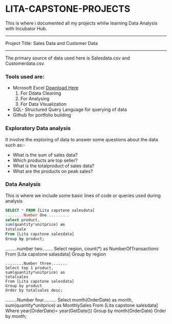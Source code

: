 # LITA-CAPSTONE-PROJECTS
This is where i documented all my projects whilw learning Data Analysis with Incubator Hub.

---
Project Title: Sales Data and Customer Data 

---

The primary source of data used here is Salesdata.csv and Customerdata.csv.

### Tools used are:
- Mcrosoft Excel [Download Here](https://www.microsoft.com)
   1. For Ddata Cleaning
   2. For Analysing
   3. For Data Visualization
- SQL- Structured Query Language for querying of data
- Github for portfolio building

### Exploratory Data analysis
It involve the exploring of data to answer some questions about the data such as:-
 - What is the sum of sales data?
 - Which products are top seller?
 - What is the totalproduct of sales data?
 -  What are the products on peak sales?

 ### Data Analysis
 This is where we include some basic lines of code or queries used during analysis

 ```SQL
SELECT * FROM [Lita capstone salesdata]
........Number One..........
select product,
sum(quantity*unitprice) as
totalsale
From [Lita capstone salesdata]
Qroup by product;
```
.........number two........
Select region, count(*) as
NumberOfTransactions
From [Lita capstone salasdata]
Group by region
```
........Number three.......
Select top 1 product,
sum(quantity*unitprice) as
totalsales
From [Lita capstone salesdata]
Group by product
Order by totalsales desc;
```
.........Number four..........
Select month(OrderDate) as month,
sum(quantity*unitprice) as
MonthlySales
From [Lita capstone salesdata]
Where year(OrderDate)=
year(GetDate())
Group by month(OrderDate)
Order by month;
```
    

